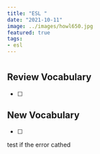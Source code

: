 ```yaml
---
title: "ESL "
date: "2021-10-11"
image: ../images/howl650.jpg
featured: true
tags:
- esl
---
```

#

## Review Vocabulary
* [ ]

## New Vocabulary
* [ ]

test if the error cathed
